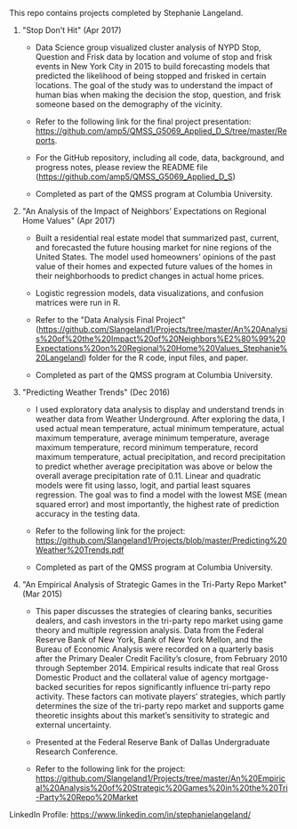 This repo contains projects completed by Stephanie Langeland.

1) "Stop Don't Hit" (Apr 2017)

   * Data Science group visualized cluster analysis of NYPD Stop, Question and Frisk data by location and volume of stop and frisk events in New York City in 2015 to build forecasting models that predicted the likelihood of being stopped and frisked in certain locations. The goal of the study was to understand the impact of human bias when making the decision the stop, question, and frisk someone based on the demography of the vicinity.

   * Refer to the following link for the final project presentation:  https://github.com/amp5/QMSS_G5069_Applied_D_S/tree/master/Reports.  
   
    * For the GitHub repository, including all code, data, background, and progress notes, please review the README file (https://github.com/amp5/QMSS_G5069_Applied_D_S)
    
     * Completed as part of the QMSS program at Columbia University.

2) "An Analysis of the Impact of Neighbors’ Expectations on Regional Home Values" (Apr 2017)
   
   * Built a residential real estate model that summarized past, current, and forecasted the future housing market for nine regions of the United States.  The model used homeowners’ opinions of the past value of their homes and expected future values of the homes in their neighborhoods to predict changes in actual home prices.  

   * Logistic regression models, data visualizations, and confusion matrices were run in R.
   
   * Refer to the "Data Analysis Final Project" (https://github.com/Slangeland1/Projects/tree/master/An%20Analysis%20of%20the%20Impact%20of%20Neighbors%E2%80%99%20Expectations%20on%20Regional%20Home%20Values_Stephanie%20Langeland) folder for the R code, input files, and paper. 
   
    * Completed as part of the QMSS program at Columbia University.


3) "Predicting Weather Trends" (Dec 2016)
   
   * I used exploratory data analysis to display and understand trends in weather data from Weather Underground. After exploring the data, I used actual mean temperature, actual minimum temperature, actual maximum temperature, average minimum temperature, average maximum temperature, record minimum temperature, record maximum temperature, actual precipitation, and record precipitation to predict whether average precipitation was above or below the overall average precipitation rate of 0.11. Linear and quadratic models were fit using lasso, logit, and partial least squares regression. The goal was to find a model with the lowest MSE (mean squared error) and most importantly, the highest rate of prediction accuracy in the testing data.
   
   * Refer to the following link for the project:  https://github.com/Slangeland1/Projects/blob/master/Predicting%20Weather%20Trends.pdf
   
   * Completed as part of the QMSS program at Columbia University.
   
4) "An Empirical Analysis of Strategic Games in the Tri-Party Repo Market" (Mar 2015)

   * This paper discusses the strategies of clearing banks, securities dealers, and cash investors in the tri-party repo market using game theory and multiple regression analysis. Data from the Federal Reserve Bank of New York, Bank of New York Mellon, and the Bureau of Economic Analysis were recorded on a quarterly basis after the Primary Dealer Credit Facility’s closure, from February 2010 through September 2014. Empirical results indicate that real Gross Domestic Product and the collateral value of agency mortgage-backed securities for repos significantly influence tri-party repo activity. These factors can motivate players’ strategies, which partly determines the size of the tri-party repo market and supports game theoretic insights about this market’s sensitivity to strategic and external uncertainty.

   * Presented at the Federal Reserve Bank of Dallas Undergraduate Research Conference. 
      
   * Refer to the following link for the project:  https://github.com/Slangeland1/Projects/tree/master/An%20Empirical%20Analysis%20of%20Strategic%20Games%20in%20the%20Tri-Party%20Repo%20Market

LinkedIn Profile:  https://www.linkedin.com/in/stephanielangeland/
